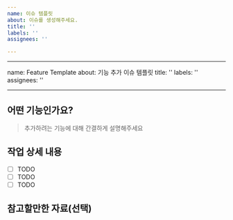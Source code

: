 ```yaml
---
name: 이슈 템플릿
about: 이슈를 생성해주세요.
title: ''
labels: ''
assignees: ''

---
```


---
name: Feature Template
about: 기능 추가 이슈 템플릿
title: ''
labels: ''
assignees: ''

---

## 어떤 기능인가요?

> 추가하려는 기능에 대해 간결하게 설명해주세요

## 작업 상세 내용

- [ ] TODO
- [ ] TODO
- [ ] TODO

## 참고할만한 자료(선택)
